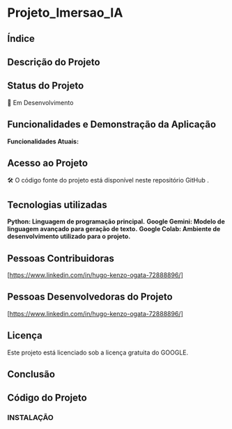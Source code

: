 # Projeto_Imersao_IA

## Índice

## Descrição do Projeto


## Status do Projeto
🚧 Em Desenvolvimento

## Funcionalidades e Demonstração da Aplicação
**Funcionalidades Atuais:**

## Acesso ao Projeto
🛠️ O código fonte do projeto está disponível neste repositório GitHub .


## Tecnologias utilizadas
**Python: Linguagem de programação principal.**
**Google Gemini: Modelo de linguagem avançado para geração de texto.**
**Google Colab: Ambiente de desenvolvimento utilizado para o projeto.**

## Pessoas Contribuidoras
[https://www.linkedin.com/in/hugo-kenzo-ogata-72888896/]
## Pessoas Desenvolvedoras do Projeto
[https://www.linkedin.com/in/hugo-kenzo-ogata-72888896/]
## Licença
Este projeto está licenciado sob a licença gratuita do GOOGLE.

## Conclusão

## Código do Projeto

### INSTALAÇÃO 
